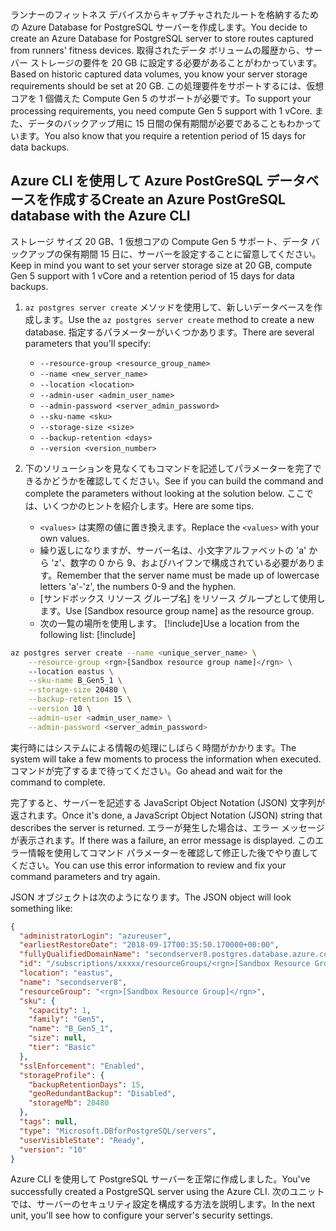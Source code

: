 <span data-ttu-id="38d2f-101">ランナーのフィットネス デバイスからキャプチャされたルートを格納するための Azure Database for PostgreSQL サーバーを作成します。</span><span class="sxs-lookup"><span data-stu-id="38d2f-101">You decide to create an Azure Database for PostgreSQL server to store routes captured from runners' fitness devices.</span></span> <span data-ttu-id="38d2f-102">取得されたデータ ボリュームの履歴から、サーバー ストレージの要件を 20 GB に設定する必要があることがわかっています。</span><span class="sxs-lookup"><span data-stu-id="38d2f-102">Based on historic captured data volumes, you know your server storage requirements should be set at 20 GB.</span></span> <span data-ttu-id="38d2f-103">この処理要件をサポートするには、仮想コアを 1 個備えた Compute Gen 5 のサポートが必要です。</span><span class="sxs-lookup"><span data-stu-id="38d2f-103">To support your processing requirements, you need compute Gen 5 support with 1 vCore.</span></span> <span data-ttu-id="38d2f-104">また、データのバックアップ用に 15 日間の保有期間が必要であることもわかっています。</span><span class="sxs-lookup"><span data-stu-id="38d2f-104">You also know that you require a retention period of 15 days for data backups.</span></span>

## <a name="create-an-azure-postgresql-database-with-the-azure-cli"></a><span data-ttu-id="38d2f-105">Azure CLI を使用して Azure PostGreSQL データベースを作成する</span><span class="sxs-lookup"><span data-stu-id="38d2f-105">Create an Azure PostGreSQL database with the Azure CLI</span></span>

<span data-ttu-id="38d2f-106">ストレージ サイズ 20 GB、1 仮想コアの Compute Gen 5 サポート、データ バックアップの保有期間 15 日に、サーバーを設定することに留意してください。</span><span class="sxs-lookup"><span data-stu-id="38d2f-106">Keep in mind you want to set your server storage size at 20 GB, compute Gen 5 support with 1 vCore and a retention period of 15 days for data backups.</span></span>

1. <span data-ttu-id="38d2f-107">`az postgres server create` メソッドを使用して、新しいデータベースを作成します。</span><span class="sxs-lookup"><span data-stu-id="38d2f-107">Use the `az postgres server create` method to create a new database.</span></span> <span data-ttu-id="38d2f-108">指定するパラメーターがいくつかあります。</span><span class="sxs-lookup"><span data-stu-id="38d2f-108">There are several parameters that you'll specify:</span></span>
    - `--resource-group <resource_group_name>`
    - `--name <new_server_name>`
    - `--location <location>`
    - `--admin-user <admin_user_name>`
    - `--admin-password <server_admin_password>`
    - `--sku-name <sku>`
    - `--storage-size <size>`
    - `--backup-retention <days>`
    - `--version <version_number>`
    
2. <span data-ttu-id="38d2f-109">下のソリューションを見なくてもコマンドを記述してパラメーターを完了できるかどうかを確認してください。</span><span class="sxs-lookup"><span data-stu-id="38d2f-109">See if you can build the command and complete the parameters without looking at the solution below.</span></span> <span data-ttu-id="38d2f-110">ここでは、いくつかのヒントを紹介します。</span><span class="sxs-lookup"><span data-stu-id="38d2f-110">Here are some tips.</span></span>
    - <span data-ttu-id="38d2f-111">`<values>` は実際の値に置き換えます。</span><span class="sxs-lookup"><span data-stu-id="38d2f-111">Replace the `<values>` with your own values.</span></span> 
    - <span data-ttu-id="38d2f-112">繰り返しになりますが、サーバー名は、小文字アルファベットの 'a' から 'z'、数字の 0 から 9、およびハイフンで構成されている必要があります。</span><span class="sxs-lookup"><span data-stu-id="38d2f-112">Remember that the server name must be  made up of lowercase letters 'a'-'z', the numbers 0-9 and the hyphen.</span></span>
    - <span data-ttu-id="38d2f-113"><rgn>[サンドボックス リソース グループ名]</rgn> をリソース グループとして使用します。</span><span class="sxs-lookup"><span data-stu-id="38d2f-113">Use <rgn>[Sandbox resource group name]</rgn> as the resource group.</span></span>
    - <span data-ttu-id="38d2f-114">次の一覧の場所を使用します。   [!include[](../../../includes/azure-sandbox-regions-note.md)]</span><span class="sxs-lookup"><span data-stu-id="38d2f-114">Use a location from the following list:   [!include[](../../../includes/azure-sandbox-regions-note.md)]</span></span>
    
```bash
az postgres server create --name <unique_server_name> \
    --resource-group <rgn>[Sandbox resource group name]</rgn> \ 
    --location eastus \
    --sku-name B_Gen5_1 \
    --storage-size 20480 \
    --backup-retention 15 \
    --version 10 \
    --admin-user <admin_user_name> \
    --admin-password <server_admin_password>
```

<span data-ttu-id="38d2f-115">実行時にはシステムによる情報の処理にしばらく時間がかかります。</span><span class="sxs-lookup"><span data-stu-id="38d2f-115">The system will take a few moments to process the information when executed.</span></span> <span data-ttu-id="38d2f-116">コマンドが完了するまで待ってください。</span><span class="sxs-lookup"><span data-stu-id="38d2f-116">Go ahead and wait for the command to complete.</span></span>

<span data-ttu-id="38d2f-117">完了すると、サーバーを記述する JavaScript Object Notation (JSON) 文字列が返されます。</span><span class="sxs-lookup"><span data-stu-id="38d2f-117">Once it's done, a JavaScript Object Notation (JSON) string that describes the server is returned.</span></span> <span data-ttu-id="38d2f-118">エラーが発生した場合は、エラー メッセージが表示されます。</span><span class="sxs-lookup"><span data-stu-id="38d2f-118">If there was a failure, an error message is displayed.</span></span> <span data-ttu-id="38d2f-119">このエラー情報を使用してコマンド パラメーターを確認して修正した後でやり直してください。</span><span class="sxs-lookup"><span data-stu-id="38d2f-119">You can use this error information to review and fix your command parameters and try again.</span></span>

<span data-ttu-id="38d2f-120">JSON オブジェクトは次のようになります。</span><span class="sxs-lookup"><span data-stu-id="38d2f-120">The JSON object will look something like:</span></span>

```json
{
  "administratorLogin": "azureuser",
  "earliestRestoreDate": "2018-09-17T00:35:50.170000+00:00",
  "fullyQualifiedDomainName": "secondserver8.postgres.database.azure.com",
  "id": "/subscriptions/xxxxx/resourceGroups/<rgn>[Sandbox Resource Group]</rgn>/providers/Microsoft.DBforPostgreSQL/servers/secondserver8",
  "location": "eastus",
  "name": "secondserver8",
  "resourceGroup": "<rgn>[Sandbox Resource Group]</rgn>",
  "sku": {
    "capacity": 1,
    "family": "Gen5",
    "name": "B_Gen5_1",
    "size": null,
    "tier": "Basic"
  },
  "sslEnforcement": "Enabled",
  "storageProfile": {
    "backupRetentionDays": 15,
    "geoRedundantBackup": "Disabled",
    "storageMb": 20480
  },
  "tags": null,
  "type": "Microsoft.DBforPostgreSQL/servers",
  "userVisibleState": "Ready",
  "version": "10"
}
```

<span data-ttu-id="38d2f-121">Azure CLI を使用して PostgreSQL サーバーを正常に作成しました。</span><span class="sxs-lookup"><span data-stu-id="38d2f-121">You've successfully created a PostgreSQL server using the Azure CLI.</span></span> <span data-ttu-id="38d2f-122">次のユニットでは、サーバーのセキュリティ設定を構成する方法を説明します。</span><span class="sxs-lookup"><span data-stu-id="38d2f-122">In the next unit, you'll see how to configure your server's security settings.</span></span>
